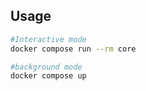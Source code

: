 
## Usage
```bash
#Interactive mode
docker compose run --rm core

#background mode
docker compose up
```
